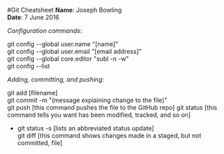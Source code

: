 #Git Cheatsheet
**Name**: Joseph Bowling  
**Date**: 7 June 2016  

*Configuration commands*:

git config --global user.name "[name]"  
git config --global user.email "[email address]"  
git config --global core.editor "subl -n -w"  
git config --list  

*Adding, committing, and pushing*:

git add [filename]  
git commit -m "(message explaining change to the file)"  
git push [this command pushes the file to the GitHub repo]
git status [this command tells you want has been modified, tracked, and so on]  
  * git status -s [lists an abbreviated status update]  
git diff [this command shows changes made in a staged, but not committed, file]  